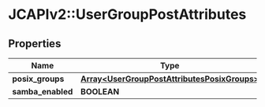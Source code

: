 # JCAPIv2::UserGroupPostAttributes

## Properties
Name | Type | Description | Notes
------------ | ------------- | ------------- | -------------
**posix_groups** | [**Array&lt;UserGroupPostAttributesPosixGroups&gt;**](UserGroupPostAttributesPosixGroups.md) |  | [optional] 
**samba_enabled** | **BOOLEAN** |  | [optional] 


